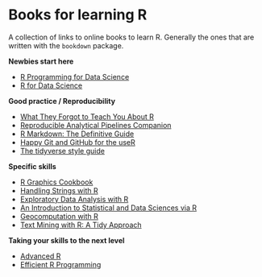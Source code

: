 # Books for learning R
A collection of links to online books to learn R. Generally the ones that are written with the `bookdown` package.

**Newbies start here**
* [R Programming for Data Science](https://bookdown.org/rdpeng/rprogdatascience/)
* [R for Data Science](http://r4ds.had.co.nz/)

**Good practice / Reproducibility**
* [What They Forgot to Teach You About R](https://whattheyforgot.org/)
* [Reproducible Analytical Pipelines Companion](https://ukgovdatascience.github.io/rap_companion/)
* [R Markdown: The Definitive Guide](https://bookdown.org/yihui/rmarkdown/)
* [Happy Git and GitHub for the useR](http://happygitwithr.com/)
* [The tidyverse style guide](http://style.tidyverse.org/)

**Specific skills**
* [R Graphics Cookbook](https://r-graphics.org/)
* [Handling Strings with R](https://www.gastonsanchez.com/r4strings/)
* [Exploratory Data Analysis with R](https://bookdown.org/rdpeng/exdata/)
* [An Introduction to Statistical and Data Sciences via R](https://moderndive.com/)
* [Geocomputation with R](https://geocompr.robinlovelace.net/)
* [Text Mining with R: A Tidy Approach](https://www.tidytextmining.com/)

**Taking your skills to the next level**
* [Advanced R](https://adv-r.hadley.nz/)
* [Efficient R Programming](https://bookdown.org/csgillespie/efficientR/)
